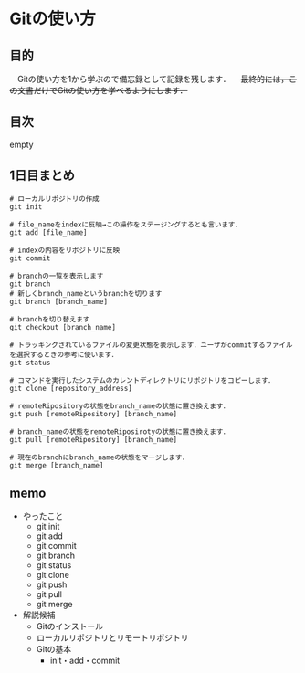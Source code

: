 # Gitの使い方

## 目的
　Gitの使い方を1から学ぶので備忘録として記録を残します．
　~~最終的には，この文書だけでGitの使い方を学べるようにします．~~

## 目次
empty

## 1日目まとめ　

```
# ローカルリポジトリの作成
git init

# file_nameをindexに反映→この操作をステージングするとも言います．
git add [file_name]

# indexの内容をリポジトリに反映
git commit

# branchの一覧を表示します
git branch
# 新しくbranch_nameというbranchを切ります
git branch [branch_name]

# branchを切り替えます
git checkout [branch_name]

# トラッキングされているファイルの変更状態を表示します．ユーザがcommitするファイルを選択するときの参考に使います．
git status

# コマンドを実行したシステムのカレントディレクトリにリポジトリをコピーします．
git clone [repository_address]

# remoteRipositoryの状態をbranch_nameの状態に置き換えます．
git push [remoteRipository] [branch_name]

# branch_nameの状態をremoteRiposirotyの状態に置き換えます．
git pull [remoteRipository] [branch_name]

# 現在のbranchにbranch_nameの状態をマージします．
git merge [branch_name]
```

## memo
- やったこと
	* git init
	* git add
	* git commit
	* git branch
	* git status
	* git clone
	* git push
	* git pull
	* git merge
- 解説候補
	* Gitのインストール
	* ローカルリポジトリとリモートリポジトリ
	* Gitの基本
		+ init・add・commit
